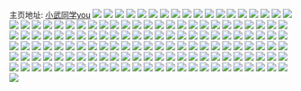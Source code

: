 主页地址: [小武同学you](https://weibo.com/u/5587789629) 
![](https://wx4.sinaimg.cn/mw2000/00669Nlbly1fuu8vw71okj30ku0t90v5.jpg) 
![](https://wx4.sinaimg.cn/mw2000/00669Nlbly1fusqtuttmuj30qo0qo7ao.jpg) 
![](https://wx4.sinaimg.cn/mw2000/00669Nlbly1fuhivdto2jj30qo0qojxf.jpg) 
![](https://wx4.sinaimg.cn/mw2000/00669Nlbly1fuhive8q5hj30va0qo473.jpg) 
![](https://wx4.sinaimg.cn/mw2000/00669Nlbly1fuhiveobj9j30qo0qon1r.jpg) 
![](https://wx4.sinaimg.cn/mw2000/00669Nlbly1fuhivfjyzyj30qo0qoafc.jpg) 
![](https://wx4.sinaimg.cn/mw2000/00669Nlbly1fuhivdagkqj30qo0qo77s.jpg) 
![](https://wx4.sinaimg.cn/mw2000/00669Nlbly1fuhivgftp8j30qo0qo445.jpg) 
![](https://wx4.sinaimg.cn/mw2000/00669Nlbly1fugcioko4uj30qo0qo46o.jpg) 
![](https://wx4.sinaimg.cn/mw2000/00669Nlbly1fuf2dixkjgj30qo0qo0yp.jpg) 
![](https://wx4.sinaimg.cn/mw2000/00669Nlbly1fudize7mjnj30qo0qowjo.jpg) 
![](https://wx4.sinaimg.cn/mw2000/00669Nlbly1fuack12clkj30qo0hftbk.jpg) 
![](https://wx4.sinaimg.cn/mw2000/00669Nlbly1fuack0viv9j30qo0in77j.jpg) 
![](https://wx4.sinaimg.cn/mw2000/00669Nlbly1fu4wwjqjb4j30qo0qogr6.jpg) 
![](https://wx4.sinaimg.cn/mw2000/00669Nlbly1fu4wwjcbhnj30qo0zfagb.jpg) 
![](https://wx4.sinaimg.cn/mw2000/00669Nlbly1fu2kbbav2uj30qo0qo0xf.jpg) 
![](https://wx4.sinaimg.cn/mw2000/00669Nlbly1ftxyf56w6uj30qo1bftkt.jpg) 
![](https://wx4.sinaimg.cn/mw2000/00669Nlbly1ftxyf5qrmrj31bf0qojzo.jpg) 
![](https://wx4.sinaimg.cn/mw2000/00669Nlbly1ftxw51br3jj31hf1hf7wj.jpg) 
![](https://wx4.sinaimg.cn/mw2000/00669Nlbly1ftokvhkxucj30qo0qogrk.jpg) 
![](https://wx4.sinaimg.cn/mw2000/00669Nlbly1fte5sntxarj30qo0qo0yc.jpg) 
![](https://wx4.sinaimg.cn/mw2000/00669Nlbly1ftc0us425cj30qq0qon0m.jpg) 
![](https://wx4.sinaimg.cn/mw2000/00669Nlbly1ftagiz7takj30qo0w0qbo.jpg) 
![](https://wx4.sinaimg.cn/mw2000/00669Nlbly1ftagj00qbij30qo0qowmh.jpg) 
![](https://wx4.sinaimg.cn/mw2000/00669Nlbly1ft8gd7q4ojj31hf16hari.jpg) 
![](https://wx4.sinaimg.cn/mw2000/00669Nlbly1ft1c017f8aj30qo0zkjw9.jpg) 
![](https://wx4.sinaimg.cn/mw2000/00669Nlbly1ft1c01umyzj30qo0qojx6.jpg) 
![](https://wx4.sinaimg.cn/mw2000/00669Nlbly1fswq200rnej30qo0qo7ez.jpg) 
![](https://wx4.sinaimg.cn/mw2000/00669Nlbly1fsunu0ek0sj30qo0qogqq.jpg) 
![](https://wx4.sinaimg.cn/mw2000/00669Nlbly1fsunu1qss4j30qo0qojvi.jpg) 
![](https://wx4.sinaimg.cn/mw2000/00669Nlbly1fsunu36islj30qo0qodjn.jpg) 
![](https://wx4.sinaimg.cn/mw2000/00669Nlbly1fsunu414wlj30qo0qo41u.jpg) 
![](https://wx4.sinaimg.cn/mw2000/00669Nlbly1fsu5nnnkzvj30zk0qo7bn.jpg) 
![](https://wx4.sinaimg.cn/mw2000/00669Nlbly1fsu2leys58j30qo0qoteb.jpg) 
![](https://wx4.sinaimg.cn/mw2000/00669Nlbly1fsu2leefmtj30qo0qoafx.jpg) 
![](https://wx4.sinaimg.cn/mw2000/00669Nlbly1fsrz6bitd6j30qo0qo79o.jpg) 
![](https://wx4.sinaimg.cn/mw2000/00669Nlbly1fsos0mdxlaj30qo0qogxg.jpg) 
![](https://wx4.sinaimg.cn/mw2000/00669Nlbly1fslgrv39kwj30ru0qon4o.jpg) 
![](https://wx4.sinaimg.cn/mw2000/00669Nlbly1fskvdpq1lej30qo0qowiu.jpg) 
![](https://wx4.sinaimg.cn/mw2000/00669Nlbly1fshxtc3lurj30qo0qoafx.jpg) 
![](https://wx4.sinaimg.cn/mw2000/00669Nlbly1fshxtdd7fdj30qo0qojz1.jpg) 
![](https://wx4.sinaimg.cn/mw2000/00669Nlbly1fsegx5btsgj31bf0qoe1q.jpg) 
![](https://wx4.sinaimg.cn/mw2000/00669Nlbly1fsb209x2j7j30qo0qowkv.jpg) 
![](https://wx4.sinaimg.cn/mw2000/00669Nlbly1fsb208yg2mj30qo0qogru.jpg) 
![](https://wx4.sinaimg.cn/mw2000/00669Nlbly1fsb20affacj30qo0qo44g.jpg) 
![](https://wx4.sinaimg.cn/mw2000/00669Nlbly1fs7elwtzj2j30qo0qok09.jpg) 
![](https://wx4.sinaimg.cn/mw2000/00669Nlbly1fs7elw0cx9j30qo0qo79u.jpg) 
![](https://wx4.sinaimg.cn/mw2000/00669Nlbly1fs7elx7es6j30qo0qowkg.jpg) 
![](https://wx4.sinaimg.cn/mw2000/00669Nlbly1fs7elxn2rxj30qo0qotfm.jpg) 
![](https://wx4.sinaimg.cn/mw2000/00669Nlbly1fs2uvnsninj30qo0qojvt.jpg) 
![](https://wx4.sinaimg.cn/mw2000/00669Nlbly1fs2uvmuvpxj30qo0qoafa.jpg) 
![](https://wx4.sinaimg.cn/mw2000/00669Nlbly1fs2uvo9q9kj30qo0qotcc.jpg) 
![](https://wx4.sinaimg.cn/mw2000/00669Nlbly1fs2uvor3vaj30qo0qo0xn.jpg) 
![](https://wx4.sinaimg.cn/mw2000/00669Nlbly1fro7iu8ozxj30qo0qodle.jpg) 
![](https://wx4.sinaimg.cn/mw2000/00669Nlbly1fro7iunnxej30qo0qo431.jpg) 
![](https://wx4.sinaimg.cn/mw2000/00669Nlbly1frm9v6xot2j30qo0qo0x3.jpg) 
![](https://wx4.sinaimg.cn/mw2000/00669Nlbly1frk8odmn60j30qo0qoaeu.jpg) 
![](https://wx4.sinaimg.cn/mw2000/00669Nlbly1frk8oe8eejj30qo0qoagh.jpg) 
![](https://wx4.sinaimg.cn/mw2000/00669Nlbly1frftc3cqk8j30qo0qoq6v.jpg) 
![](https://wx4.sinaimg.cn/mw2000/00669Nlbly1frftc507yoj30qo0qojzg.jpg) 
![](https://wx4.sinaimg.cn/mw2000/00669Nlbly1fre4dfo06zj30qo0qo45p.jpg) 
![](https://wx4.sinaimg.cn/mw2000/00669Nlbly1fr8re1d74jj30qo0qojxu.jpg) 
![](https://wx4.sinaimg.cn/mw2000/00669Nlbly1fr8re0olqoj30qo0qon38.jpg) 
![](https://wx4.sinaimg.cn/mw2000/00669Nlbly1fr8re23g4sj30qo0qo0yj.jpg) 
![](https://wx4.sinaimg.cn/mw2000/00669Nlbly1fr8re2iqtlj30qo0qoafq.jpg) 
![](https://wx4.sinaimg.cn/mw2000/00669Nlbly1fr8re359dqj30qo0qogr1.jpg) 
![](https://wx4.sinaimg.cn/mw2000/00669Nlbly1fr8re3lfm6j30qo0qojxn.jpg) 
![](https://wx4.sinaimg.cn/mw2000/00669Nlbly1fr7q4256oej30qo0qodn1.jpg) 
![](https://wx4.sinaimg.cn/mw2000/00669Nlbly1fr7q42umakj30qo0qojyd.jpg) 
![](https://wx4.sinaimg.cn/mw2000/00669Nlbly1fr7q45s8a5j30qo0qogpp.jpg) 
![](https://wx4.sinaimg.cn/mw2000/00669Nlbly1fr49dj0wm8j31sg1sgqv5.jpg) 
![](https://wx4.sinaimg.cn/mw2000/00669Nlbly1fr49di204uj31sg1sgnpd.jpg) 
![](https://wx4.sinaimg.cn/mw2000/00669Nlbly1fr49dk687nj31sg1sgqv5.jpg) 
![](https://wx4.sinaimg.cn/mw2000/00669Nlbly1fr49dl2w02j31sg1sgx6p.jpg) 
![](https://wx4.sinaimg.cn/mw2000/00669Nlbly1fr49dm13z1j31sg1sgqv5.jpg) 
![](https://wx4.sinaimg.cn/mw2000/00669Nlbly1fr49dmzmkkj31sg1sgqv5.jpg) 
![](https://wx4.sinaimg.cn/mw2000/00669Nlbly1fr0n91erjpj30qo0qoq8f.jpg) 
![](https://wx4.sinaimg.cn/mw2000/00669Nlbly1fr0n92jio7j30qo0qon44.jpg) 
![](https://wx4.sinaimg.cn/mw2000/00669Nlbly1fqyev1avuyj31sg1sghdv.jpg) 
![](https://wx4.sinaimg.cn/mw2000/00669Nlbly1fqyev2wx3sj32c02c04qp.jpg) 
![](https://wx4.sinaimg.cn/mw2000/00669Nlbly1fqyev6z9u6j31w01w0b2e.jpg) 
![](https://wx4.sinaimg.cn/mw2000/00669Nlbly1fqyevamrv5j31w01w01l2.jpg) 
![](https://wx4.sinaimg.cn/mw2000/00669Nlbly1fqyeve0jtbj31w01w0x6t.jpg) 
![](https://wx4.sinaimg.cn/mw2000/00669Nlbly1fqyev4z5yyj31w01w0kjp.jpg) 
![](https://wx4.sinaimg.cn/mw2000/00669Nlbly1fqyevg3gjpj31w01w04qu.jpg) 
![](https://wx4.sinaimg.cn/mw2000/00669Nlbly1fqyevhjsrwj32c02c0hc3.jpg) 
![](https://wx4.sinaimg.cn/mw2000/00669Nlbly1fqvzu4e8qwj30qo0qogq1.jpg) 
![](https://wx4.sinaimg.cn/mw2000/00669Nlbly1fqvzu5bjhjj30qo0qoq5u.jpg) 
![](https://wx4.sinaimg.cn/mw2000/00669Nlbly1fqvzu3noroj30qo0qogsf.jpg) 
![](https://wx4.sinaimg.cn/mw2000/00669Nlbly1fqo57q9o53j31a00yikdy.jpg) 
![](https://wx4.sinaimg.cn/mw2000/00669Nlbly1fqklmdw8gqj30qo0qoaea.jpg) 
![](https://wx4.sinaimg.cn/mw2000/00669Nlbly1fqfvogll6ej30qo0qojvv.jpg) 
![](https://wx4.sinaimg.cn/mw2000/00669Nlbly1fqfvoh6h9hj30qo0qo78z.jpg) 
![](https://wx4.sinaimg.cn/mw2000/00669Nlbly1fqfvohte09j30qo0qon1y.jpg) 
![](https://wx4.sinaimg.cn/mw2000/00669Nlbly1fqfvog326tj30qo0qoq7n.jpg) 
![](https://wx4.sinaimg.cn/mw2000/00669Nlbly1fqfvoi4r84j30qo0qo79g.jpg) 
![](https://wx4.sinaimg.cn/mw2000/00669Nlbly1fqfvoii0vij30qo0qo797.jpg) 
![](https://wx4.sinaimg.cn/mw2000/00669Nlbly1fqa8m2p8hdj30qo0qo7ac.jpg) 
![](https://wx4.sinaimg.cn/mw2000/00669Nlbly1fqa8m28o4hj30qo0qogrl.jpg) 
![](https://wx4.sinaimg.cn/mw2000/00669Nlbly1fq9hzd6acdj30qo0qoqbh.jpg) 
![](https://wx4.sinaimg.cn/mw2000/00669Nlbly1fq9hzdur3qj30r00qogu0.jpg) 
![](https://wx4.sinaimg.cn/mw2000/00669Nlbly1fq9hzf5faoj30qo0qo42z.jpg) 
![](https://wx4.sinaimg.cn/mw2000/00669Nlbly1fq9hzfna6bj30qo0qo0xq.jpg) 
![](https://wx4.sinaimg.cn/mw2000/00669Nlbly1fq8w295jplj31sg1sg7wj.jpg) 
![](https://wx4.sinaimg.cn/mw2000/00669Nlbly1fq76pb60mxj30qo0qo10b.jpg) 
![](https://wx4.sinaimg.cn/mw2000/00669Nlbly1fq76pbqz3fj30qo0qoq82.jpg) 
![](https://wx4.sinaimg.cn/mw2000/00669Nlbly1fq76pcvgc9j31bf0qoncx.jpg) 
![](https://wx4.sinaimg.cn/mw2000/00669Nlbly1fq6jwzb4uzj31sg1sghdt.jpg) 
![](https://wx4.sinaimg.cn/mw2000/00669Nlbly1fq4f660q9oj30qo0qoahq.jpg) 
![](https://wx4.sinaimg.cn/mw2000/00669Nlbly1fq4f65hejgj30qo0qojyf.jpg) 
![](https://wx4.sinaimg.cn/mw2000/00669Nlbly1fq2drzwljpj30qo0qo77s.jpg) 
![](https://wx4.sinaimg.cn/mw2000/00669Nlbly1fq2dg0vx4fj30qo0qo13v.jpg) 
![](https://wx4.sinaimg.cn/mw2000/00669Nlbly1fpyicx1rg6j30qo0qon2d.jpg) 
![](https://wx4.sinaimg.cn/mw2000/00669Nlbly1fpyicxidetj30qo0qo441.jpg) 
![](https://wx4.sinaimg.cn/mw2000/00669Nlbly1fpwdxg3o4xj30qo0zk77c.jpg) 
![](https://wx4.sinaimg.cn/mw2000/00669Nlbly1fpwdxc2izrj30qo0rw77j.jpg) 
![](https://wx4.sinaimg.cn/mw2000/00669Nlbly1fpw8xobi3rj30qo0qowlb.jpg) 
![](https://wx4.sinaimg.cn/mw2000/00669Nlbly1fpw8xpky71j30qo0qoqa6.jpg) 
![](https://wx4.sinaimg.cn/mw2000/00669Nlbly1fpo1vn3tjwj30qo0qoae9.jpg) 
![](https://wx4.sinaimg.cn/mw2000/00669Nlbly1fpo1vnmfjdj30qo0qo79z.jpg) 
![](https://wx4.sinaimg.cn/mw2000/00669Nlbly1fpo1vo89naj30qo0qoadj.jpg) 
![](https://wx4.sinaimg.cn/mw2000/00669Nlbly1fpo1vmlbp9j30qo0qu43l.jpg) 
![](https://wx4.sinaimg.cn/mw2000/00669Nlbly1fpnjmza4j6j30qo0qoafz.jpg) 
![](https://wx4.sinaimg.cn/mw2000/00669Nlbly1fpnjmytz5yj30qo0qojwy.jpg) 
![](https://wx4.sinaimg.cn/mw2000/00669Nlbly1fpm4ktuq1pj30qo0qowlb.jpg) 
![](https://wx4.sinaimg.cn/mw2000/00669Nlbly1fpm4kt3d89j30qo0qon44.jpg) 
![](https://wx4.sinaimg.cn/mw2000/00669Nlbly1fpli0u6xblj30qo1bf12a.jpg) 
![](https://wx4.sinaimg.cn/mw2000/00669Nlbly1fpli0uw0utj30qo0qowl7.jpg) 
![](https://wx4.sinaimg.cn/mw2000/00669Nlbly1fpli0vg7b0j30qo0qogt4.jpg) 
![](https://wx4.sinaimg.cn/mw2000/00669Nlbly1fpi7y9f3bqj30ub0qogrv.jpg) 
![](https://wx4.sinaimg.cn/mw2000/00669Nlbly1fpi7y9o93jj30qo0qon04.jpg) 
![](https://wx4.sinaimg.cn/mw2000/00669Nlbly1fp9oeq50r3j30qo0qoaf6.jpg) 
![](https://wx4.sinaimg.cn/mw2000/00669Nlbly1fp9oepeqd9j30qo0qo429.jpg) 
![](https://wx4.sinaimg.cn/mw2000/00669Nlbly1fp9oeqnt7aj30qo0qojv5.jpg) 
![](https://wx4.sinaimg.cn/mw2000/00669Nlbly1fp9oercy0ej30qo0qoq8u.jpg) 
![](https://wx4.sinaimg.cn/mw2000/00669Nlbly1fp4ns4qzs7j30qo0zk7dz.jpg) 
![](https://wx4.sinaimg.cn/mw2000/00669Nlbly1fp4ns3u7c1j30qo0zkwo1.jpg) 
![](https://wx4.sinaimg.cn/mw2000/00669Nlbly1fp3eqgkxaqj30zk0qoal9.jpg) 
![](https://wx4.sinaimg.cn/mw2000/00669Nlbly1fp0shx8rbyj30qo0zktd0.jpg) 
![](https://wx4.sinaimg.cn/mw2000/00669Nlbly1fp0shxtxdyj30qo0zkgpq.jpg) 
![](https://wx4.sinaimg.cn/mw2000/00669Nlbly1fp0siy0rg3j30qo0zkdlc.jpg) 
![](https://wx4.sinaimg.cn/mw2000/00669Nlbly1fp0shynkwjj30qo0qoq9r.jpg) 
![](https://wx4.sinaimg.cn/mw2000/00669Nlbly1fp0shwuqoqj30qo0zkwm9.jpg) 
![](https://wx4.sinaimg.cn/mw2000/00669Nlbly1fp0shz3uv3j30qo0qojyl.jpg) 
